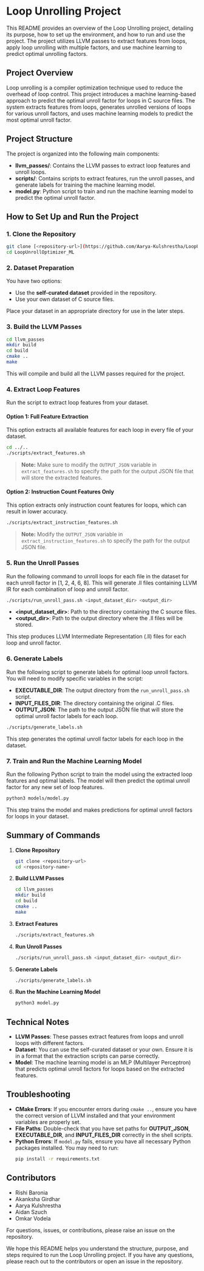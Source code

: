 # Loop Unrolling Project

This README provides an overview of the Loop Unrolling project, detailing its purpose, how to set up the environment, and how to run and use the project. The project utilizes LLVM passes to extract features from loops, apply loop unrolling with multiple factors, and use machine learning to predict optimal unrolling factors.

## Project Overview

Loop unrolling is a compiler optimization technique used to reduce the overhead of loop control. This project introduces a machine learning-based approach to predict the optimal unroll factor for loops in C source files. The system extracts features from loops, generates unrolled versions of loops for various unroll factors, and uses machine learning models to predict the most optimal unroll factor.

## Project Structure

The project is organized into the following main components:

- **llvm_passes/**: Contains the LLVM passes to extract loop features and unroll loops.
- **scripts/**: Contains scripts to extract features, run the unroll passes, and generate labels for training the machine learning model.
- **model.py**: Python script to train and run the machine learning model to predict the optimal unroll factor.

## How to Set Up and Run the Project

### 1. Clone the Repository

```bash
git clone [<repository-url>](https://github.com/Aarya-Kulshrestha/LoopUnrollOptimizer_ML.git)
cd LoopUnrollOptimizer_ML
```

### 2. Dataset Preparation

You have two options:

- Use the **self-curated dataset** provided in the repository.
- Use your own dataset of C source files.

Place your dataset in an appropriate directory for use in the later steps.

### 3. Build the LLVM Passes

```bash
cd llvm_passes
mkdir build
cd build
cmake ..
make
```

This will compile and build all the LLVM passes required for the project.

### 4. Extract Loop Features

Run the script to extract loop features from your dataset.

#### Option 1: Full Feature Extraction

This option extracts all available features for each loop in every file of your dataset.

```bash
cd ../..
./scripts/extract_features.sh
```

> **Note:** Make sure to modify the `OUTPUT_JSON` variable in `extract_features.sh` to specify the path for the output JSON file that will store the extracted features.

#### Option 2: Instruction Count Features Only

This option extracts only instruction count features for loops, which can result in lower accuracy.

```bash
./scripts/extract_instruction_features.sh
```

> **Note:** Modify the `OUTPUT_JSON` variable in `extract_instruction_features.sh` to specify the path for the output JSON file.

### 5. Run the Unroll Passes

Run the following command to unroll loops for each file in the dataset for each unroll factor in [1, 2, 4, 6, 8]. This will generate .ll files containing LLVM IR for each combination of loop and unroll factor.

```bash
./scripts/run_unroll_pass.sh <input_dataset_dir> <output_dir>
```

- **\<input_dataset_dir>**: Path to the directory containing the C source files.
- **\<output_dir>**: Path to the output directory where the .ll files will be stored.

This step produces LLVM Intermediate Representation (.ll) files for each loop and unroll factor.

### 6. Generate Labels

Run the following script to generate labels for optimal loop unroll factors. You will need to modify specific variables in the script:

- **EXECUTABLE_DIR**: The output directory from the `run_unroll_pass.sh` script.
- **INPUT_FILES_DIR**: The directory containing the original .C files.
- **OUTPUT_JSON**: The path to the output JSON file that will store the optimal unroll factor labels for each loop.

```bash
./scripts/generate_labels.sh
```

This step generates the optimal unroll factor labels for each loop in the dataset.

### 7. Train and Run the Machine Learning Model

Run the following Python script to train the model using the extracted loop features and optimal labels. The model will then predict the optimal unroll factor for any new set of loop features.

```bash
python3 models/model.py
```

This step trains the model and makes predictions for optimal unroll factors for loops in your dataset.

## Summary of Commands

1. **Clone Repository**
   ```bash
   git clone <repository-url>
   cd <repository-name>
   ```

2. **Build LLVM Passes**
   ```bash
   cd llvm_passes
   mkdir build
   cd build
   cmake ..
   make
   ```

3. **Extract Features**
   ```bash
   ./scripts/extract_features.sh
   ```

4. **Run Unroll Passes**
   ```bash
   ./scripts/run_unroll_pass.sh <input_dataset_dir> <output_dir>
   ```

5. **Generate Labels**
   ```bash
   ./scripts/generate_labels.sh
   ```

6. **Run the Machine Learning Model**
   ```bash
   python3 model.py
   ```

## Technical Notes

- **LLVM Passes**: These passes extract features from loops and unroll loops with different factors.
- **Dataset**: You can use the self-curated dataset or your own. Ensure it is in a format that the extraction scripts can parse correctly.
- **Model**: The machine learning model is an MLP (Multilayer Perceptron) that predicts optimal unroll factors for loops based on the extracted features.

## Troubleshooting

- **CMake Errors**: If you encounter errors during `cmake ..`, ensure you have the correct version of LLVM installed and that your environment variables are properly set.
- **File Paths**: Double-check that you have set paths for **OUTPUT_JSON**, **EXECUTABLE_DIR**, and **INPUT_FILES_DIR** correctly in the shell scripts.
- **Python Errors**: If `model.py` fails, ensure you have all necessary Python packages installed. You may need to run:
  ```bash
  pip install -r requirements.txt
  ```

## Contributors

- Rishi Baronia
- Akanksha Girdhar
- Aarya Kulshrestha
- Aidan Szuch
- Omkar Vodela

For questions, issues, or contributions, please raise an issue on the repository.

We hope this README helps you understand the structure, purpose, and steps required to run the Loop Unrolling project. If you have any questions, please reach out to the contributors or open an issue in the repository.
